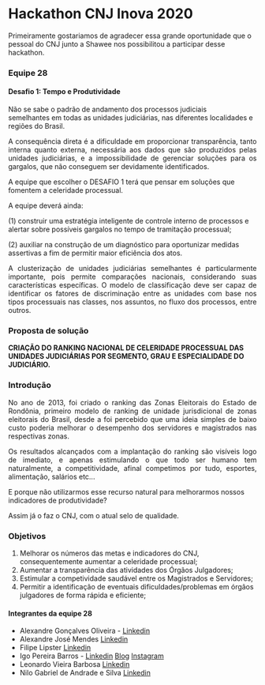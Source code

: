 # Hackathon CNJ Inova 2020

Primeiramente gostariamos de agradecer essa grande oportunidade que o pessoal do CNJ junto a Shawee nos possibilitou a participar desse hackathon.

### Equipe 28

#### Desafio 1: Tempo e Produtividade

Não se sabe o padrão de andamento dos processos judiciais semelhantes em todas as unidades judiciárias, nas diferentes localidades e regiões do Brasil.

<p align="justify">A consequência direta é a dificuldade em proporcionar transparência, tanto interna quanto externa, necessária aos dados que são produzidos pelas unidades judiciárias, e a impossibilidade de gerenciar soluções para os gargalos, que não conseguem ser devidamente identificados.</p>

A equipe que escolher o DESAFIO 1 terá que pensar em soluções que fomentem a celeridade processual.

A equipe deverá ainda:

(1) construir uma estratégia inteligente de controle interno de processos e alertar sobre possíveis gargalos no tempo de tramitação processual;

(2) auxiliar na construção de um diagnóstico para oportunizar medidas assertivas a fim de permitir maior eficiência dos atos.

<p align="justify">A clusterização de unidades judiciárias semelhantes é particularmente importante, pois permite comparações nacionais, considerando suas características específicas. O modelo de classificação deve ser capaz de identificar os fatores de discriminação entre as unidades com base nos tipos processuais nas classes, nos assuntos, no fluxo dos processos, entre outros.</p>

### Proposta de solução

**CRIAÇÃO DO RANKING NACIONAL DE CELERIDADE PROCESSUAL DAS UNIDADES JUDICIÁRIAS POR SEGMENTO, GRAU E ESPECIALIDADE DO JUDICIÁRIO.**

### Introdução

<p align="justify">No ano de 2013, foi criado o ranking das Zonas Eleitorais do Estado de Rondônia, primeiro modelo de ranking de unidade jurisdicional de zonas eleitorais do Brasil, desde a foi percebido que uma ideia simples de baixo custo poderia melhorar o desempenho dos servidores e magistrados nas respectivas zonas.</p>

<p align="justify">Os resultados alcançados com a implantação do ranking são visíveis logo de imediato, e apenas estimulando o que todo ser humano tem naturalmente, a competitividade, afinal competimos por tudo, esportes, alimentação, salários etc...</p>

E porque não utilizarmos esse recurso natural para melhorarmos nossos indicadores de produtividade?

Assim já o faz o CNJ, com o atual selo de qualidade.

### Objetivos

1. Melhorar os números das metas e indicadores do CNJ, consequentemente aumentar a celeridade processual;
2. Aumentar a transparência das atividades dos Órgãos Julgadores;
3. Estimular a competividade saudável entre os Magistrados e Servidores;
4. Permitir a identificação de eventuais dificuldades/problemas em órgãos julgadores de forma rápida e eficiente;

#### Integrantes da equipe 28

* Alexandre Gonçalves Oliveira - [Linkedin]()
* Alexandre José Mendes [Linkedin]()
* Filipe Lipster [Linkedin]()
* Igo Pereira Barros - [Linkedin](https://www.linkedin.com/in/igo-pereira-barros-developer/) [Blog](https://igobarros.herokuapp.com/) [Instagram](https://www.instagram.com/igopbarros/)
* Leonardo Vieira Barbosa [Linkedin]()
* Nilo Gabriel de Andrade e Silva [Linkedin]()

